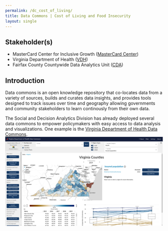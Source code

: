 ```yaml
---
permalink: /dc_cost_of_living/
title: Data Commons | Cost of Living and Food Insecurity
layout: single
---
```


## Stakeholder(s)
- MasterCard Center for Inclusive Growth ([MasterCard Center](https://www.mastercardcenter.org/))
- Virginia Department of Health ([VDH](https://www.vdh.virginia.gov/))
- Fairfax County Countywide Data Analytics Unit ([CDA](https://www.fairfaxcounty.gov/data/))

## Introduction
Data commons is an open knowledge repository that co-locates data from a variety of sources, builds and curates data insights, and provides tools designed to track issues over time and geography allowing governments and community stakeholders to learn continously from their own data.

The Social and Decision Analytics Division has already deployed several data commons to empower policymakers with easy access to data analysis and visualizations. One example is the [Virginia Department of Health Data Commons](https://uva-bi-sdad.github.io/vdh_rural_health_site/).
<img src="../_src/vdh_data_commons.png" alt="">
